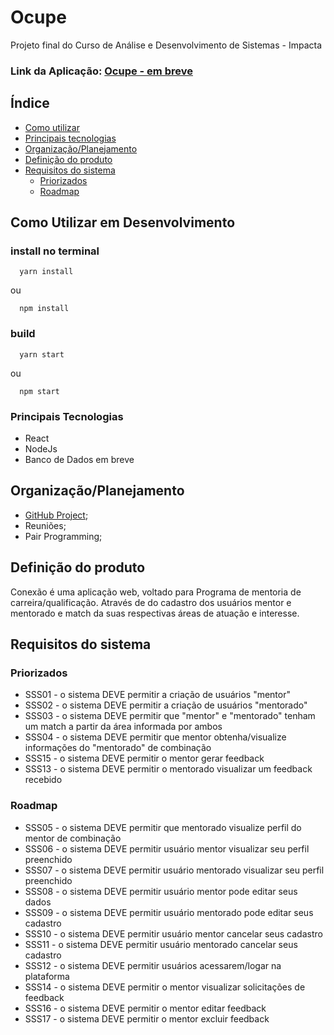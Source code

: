 # Ocupe
Projeto final do Curso de Análise e Desenvolvimento de Sistemas - Impacta

### Link da Aplicação: [Ocupe - em breve]()

## Índice

* [Como utilizar](#como-utilizar-em-desenvolvimento)
* [Principais tecnologias](#principais-tecnologias)
* [Organização/Planejamento](#organização/planejamento)
* [Definição do produto](#definição-do-produto)
* [Requisitos do sistema](#requisitos-do-sistema)
   - [Priorizados](#priorizados)
   - [Roadmap](#roadmap)


## Como Utilizar em Desenvolvimento

  ### install no terminal

  ```` 
    yarn install
  ````
  ou
  ````
    npm install
  ````
  ### build
  ```` 
    yarn start
  ````
  ou
  ````
    npm start
  ````

### Principais Tecnologias

* React
* NodeJs
* Banco de Dados em breve

## Organização/Planejamento

 * [GitHub Project](https://github.com/users/sirleyalmeida/projects/2);
 * Reuniões;
 * Pair Programming;

## Definição do produto

Conexão é uma aplicação web, voltado para Programa de mentoria de carreira/qualificação. Através de do cadastro dos usuários mentor e mentorado e match da suas respectivas áreas de atuação e interesse.

## Requisitos do sistema

### Priorizados

- SSS01 - o sistema DEVE permitir a criação de usuários "mentor"
- SSS02 - o sistema DEVE permitir a criação de usuários "mentorado"
- SSS03 - o sistema DEVE permitir que "mentor" e "mentorado" tenham um match a partir da área informada por ambos
- SSS04 - o sistema DEVE permitir que mentor obtenha/visualize informações do "mentorado" de combinação
- SSS15 - o sistema DEVE permitir o mentor gerar feedback
- SSS13 - o sistema DEVE permitir o mentorado visualizar um feedback recebido

### Roadmap

- SSS05 - o sistema DEVE permitir que mentorado visualize perfil do mentor de combinação
- SSS06 - o sistema DEVE permitir usuário mentor visualizar seu perfil preenchido
- SSS07 - o sistema DEVE permitir usuário mentorado visualizar seu perfil preenchido
- SSS08 - o sistema DEVE permitir usuário mentor pode editar seus dados
- SSS09 - o sistema DEVE permitir usuário mentorado pode editar seus cadastro
- SSS10 - o sistema DEVE permitir usuário mentor cancelar seus cadastro
- SSS11 - o sistema DEVE permitir usuário mentorado cancelar seus cadastro
- SSS12 - o sistema DEVE permitir usuários acessarem/logar na plataforma
- SSS14 - o sistema DEVE permitir o mentor visualizar solicitações de feedback
- SSS16 - o sistema DEVE permitir o mentor editar feedback
- SSS17 - o sistema DEVE permitir o mentor excluir feedback
